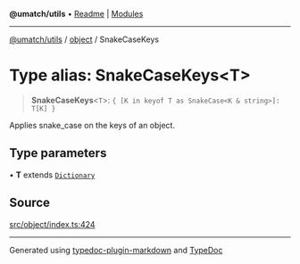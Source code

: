 **@umatch/utils** • [Readme](../../index.md) \| [Modules](../../modules.md)

***

[@umatch/utils](../../modules.md) / [object](../index.md) / SnakeCaseKeys

# Type alias: SnakeCaseKeys\<T\>

> **SnakeCaseKeys**\<`T`\>: `{ [K in keyof T as SnakeCase<K & string>]: T[K] }`

Applies snake_case on the keys of an object.

## Type parameters

• **T** extends [`Dictionary`](../../index/type-aliases/Dictionary.md)

## Source

[src/object/index.ts:424](https://github.com/umatch-oficial/utils/blob/4c813c4/src/object/index.ts#L424)

***

Generated using [typedoc-plugin-markdown](https://www.npmjs.com/package/typedoc-plugin-markdown) and [TypeDoc](https://typedoc.org/)
